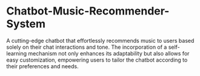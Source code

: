 # Chatbot-Music-Recommender-System
A cutting-edge chatbot that effortlessly recommends music to users based solely on their chat interactions and tone. The incorporation of a self-learning mechanism not only enhances its adaptability but also allows for easy customization, empowering users to tailor the chatbot according to their preferences and needs.
